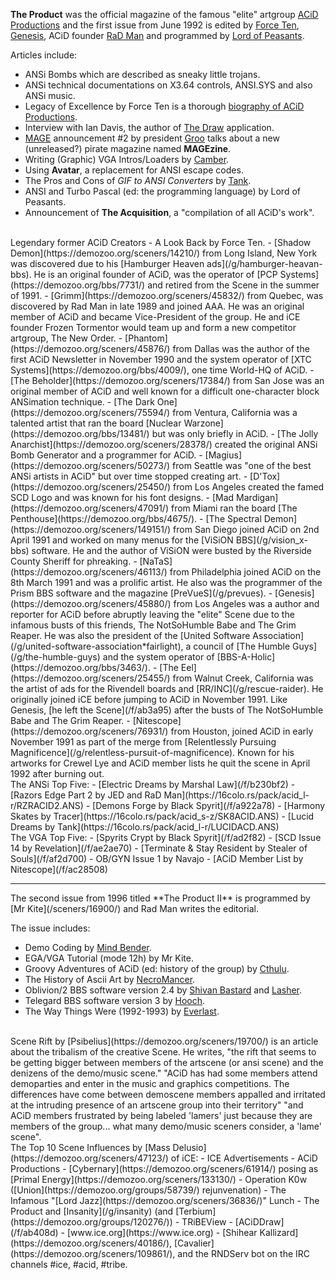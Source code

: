 **The Product** was the official magazine of the famous "elite" artgroup [ACiD Productions](/g/acid-productions) and the first issue from June 1992 is edited by [Force Ten](https://demozoo.org/sceners/25685/), [Genesis](https://demozoo.org/sceners/45880/), ACiD founder [RaD Man](https://demozoo.org/sceners/14207/) and programmed by [Lord of Peasants](https://demozoo.org/sceners/47116/).

Articles include:
 - ANSi Bombs which are described as sneaky little trojans.
 - ANSi technical documentations on X3.64 controls, ANSI.SYS and also ANSi music.
 - Legacy of Excellence by Force Ten is a thorough <u>biography of ACiD Productions</u>.
 - Interview with Ian Davis, the author of [The Draw](https://en.wikipedia.org/wiki/TheDraw) application.
 - [MAGE](/g/master-artists-guild-for-the-elite) announcement #2 by president [Groo](/sceners/25800/) talks about a new (unreleased?) pirate magazine named **MAGEzine**.
 - Writing (Graphic) VGA Intros/Loaders by [Camber](https://demozoo.org/sceners/25378/).
 - Using **Avatar**, a replacement for ANSI escape codes.
 - The Pros and Cons of _GIF to ANSI Converters_ by [Tank](https://demozoo.org/sceners/14212/).
 - ANSI and Turbo Pascal (ed: the programming language) by Lord of Peasants.
 - Announcement of **The Acquisition**, a "compilation of all ACiD's work".

<br>
Legendary former ACiD Creators - A Look Back by Force Ten.
- [Shadow Demon](https://demozoo.org/sceners/14210/) from Long Island, New York was discovered due to his [Hamburger Heaven ads](/g/hamburger-heavan-bbs). He is an original founder of ACiD, was the operator of [PCP Systems](https://demozoo.org/bbs/7731/) and retired from the Scene in the summer of 1991.
- [Grimm](https://demozoo.org/sceners/45832/) from Quebec, was discovered by Rad Man in late 1989 and joined AAA. He was an original member of ACiD and became Vice-President of the group. He and iCE founder Frozen Tormentor would team up and form a new competitor artgroup, The New Order.
- [Phantom](https://demozoo.org/sceners/45876/) from Dallas was the author of the first ACiD Newsletter in November 1990 and the system operator of [XTC Systems](https://demozoo.org/bbs/4009/), one time World-HQ of ACiD.
- [The Beholder](https://demozoo.org/sceners/17384/) from San Jose was an original member of ACiD and well known for a difficult one-character block ANSimation technique.
- [The Dark One](https://demozoo.org/sceners/75594/) from Ventura, California was a talented artist that ran the board [Nuclear Warzone](https://demozoo.org/bbs/13481/) but was only briefly in ACiD.
- [The Jolly Anarchist](https://demozoo.org/sceners/28378/) created the original ANSi Bomb Generator and a programmer for ACiD.
- [Magius](https://demozoo.org/sceners/50273/) from Seattle was "one of the best ANSi artists in ACiD" but over time stopped creating art.
- [D'Tox](https://demozoo.org/sceners/25450/) from Los Angeles created the famed SCD Logo and was known for his font designs.
- [Mad Mardigan](https://demozoo.org/sceners/47091/) from Miami ran the board [The Penthouse](https://demozoo.org/bbs/4675/).
- [The Spectral Demon](https://demozoo.org/sceners/149151/) from San Diego joined ACiD on 2nd April 1991 and worked on many menus for the [ViSiON BBS](/g/vision_x-bbs) software. He and the author of ViSiON were busted by the Riverside County Sheriff for phreaking.
- [NaTaS](https://demozoo.org/sceners/46113/) from Philadelphia joined ACiD on the 8th March 1991 and was a prolific artist. He also was the programmer of the Prism BBS software and the magazine [PreVueS](/g/prevues).
- [Genesis](https://demozoo.org/sceners/45880/) from Los Angeles was a author and reporter for ACiD before abruptly leaving the "elite" Scene due to the infamous busts of this friends, The NotSoHumble Babe and The Grim Reaper. He was also the president of the [United Software Association](/g/united-software-association*fairlight), a council of [The Humble Guys](/g/the-humble-guys) and the system operator of [BBS-A-Holic](https://demozoo.org/bbs/3463/).
- [The Eel](https://demozoo.org/sceners/25455/) from Walnut Creek, California was the artist of ads for the Rivendell boards and [RR/INC](/g/rescue-raider). He originally joined iCE before jumping to ACiD in November 1991. Like Genesis, [he left the Scene](/f/ab3a95) after the busts of The NotSoHumble Babe and The Grim Reaper.
- [Nitescope](https://demozoo.org/sceners/76931/) from Houston, joined ACiD in early November 1991 as part of the merge from [Relentlessly Pursuing Magnificence](/g/relentless-pursuit-of-magnificence). Known for his artworks for Crewel Lye and ACiD member lists he quit the scene in April 1992 after burning out.

<br>
The ANSi Top Five:
- [Electric Dreams by Marshal Law](/f/b230bf2)
- [Razors Edge Part 2 by JED and RaD Man](https://16colo.rs/pack/acid_l-r/RZRACID2.ANS)
- [Demons Forge by Black Spyrit](/f/a922a78)
- [Harmony Skates by Tracer](https://16colo.rs/pack/acid_s-z/SK8ACID.ANS)
- [Lucid Dreams by Tank](https://16colo.rs/pack/acid_l-r/LUCIDACD.ANS)
  
<br>
The VGA Top Five:
- [Spyrits Crypt by Black Spyrit](/f/ad2f82)
- [SCD Issue 14 by Revelation](/f/ae2ae70)
- [Terminate & Stay Resident by Stealer of Souls](/f/af2d700)
- OB/GYN Issue 1 by Navajo
- [ACiD Member List by Nitescope](/f/ac28508)

<hr>
The second issue from 1996 titled **The Product II** is programmed by [Mr Kite](/sceners/16900/) and Rad Man writes the editorial.

The issue includes:
- Demo Coding by [Mind Bender](https://demozoo.org/sceners/47120/).
- EGA/VGA Tutorial (mode 12h) by Mr Kite.
- Groovy Adventures of ACiD (ed: history of the group) by [Cthulu](https://demozoo.org/sceners/14134/).
- The History of Ascii Art by [NecroMancer](https://demozoo.org/sceners/23020/).
- Oblivion/2 BBS software version 2.4 by [Shivan Bastard](https://demozoo.org/sceners/46213/) and [Lasher](https://demozoo.org/sceners/47122/).
- Telegard BBS software version 3 by [Hooch](https://demozoo.org/sceners/28430/).
- The Way Things Were (1992-1993) by [Everlast](https://demozoo.org/sceners/25470/).

<br>
Scene Rift by [Psibelius](https://demozoo.org/sceners/19700/) is an article about the tribalism of the creative Scene. He writes, "the rift that seems to be getting bigger between members of the artscene (or ansi scene) and the denizens of the demo/music scene." "ACiD has had some members attend demoparties and enter in the music and graphics competitions. The differences have come between demoscene members appalled and irritated at the intruding presence of an artscene group into their territory" "and ACiD members frustrated by being labeled 'lamers' just because they are members of the group... what many demo/music sceners consider, a 'lame' scene".

<br>
The Top 10 Scene Influences by [Mass Delusio](https://demozoo.org/sceners/47123/) of iCE:
- ICE Advertisements
- ACiD Productions
- [Cybernary](https://demozoo.org/sceners/61914/) posing as [Primal Energy](https://demozoo.org/sceners/133130/)
- Operation K0w ([Union](https://demozoo.org/groups/58739/) rejunvenation)
- The Infamous "[Lord Jazz](https://demozoo.org/sceners/36836/)" Lunch
- The Product and [Insanity](/g/insanity) (and [Terbium](https://demozoo.org/groups/120276/))
- TRiBEView
- [ACiDDraw](/f/ab408d)
- [www.ice.org](https://www.ice.org)
- [Shihear Kallizard](https://demozoo.org/sceners/40186/), [Cavalier](https://demozoo.org/sceners/109861/), and the RNDServ bot on the IRC channels #ice, #acid, #tribe. 